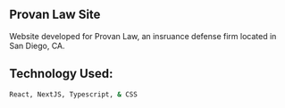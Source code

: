 ## Provan Law Site

Website developed for Provan Law, an insruance defense firm located in San Diego, CA.

## Technology Used:

```bash
React, NextJS, Typescript, & CSS
```
